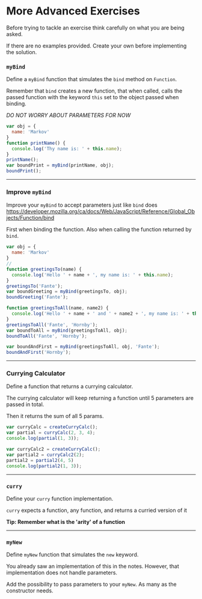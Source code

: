 # More Advanced Exercises

Before trying to tackle an exercise think carefully on what you are being asked.

If there are no examples provided. Create your own before implementing the solution.

### `myBind`

Define a `myBind` function that simulates the `bind` method on `Function`.

Remember that `bind` creates a new function, that when called, calls the
passed function with the keyword `this` set to the object passed when binding.

*DO NOT WORRY ABOUT PARAMETERS FOR NOW*

```javascript
var obj = {
  name: 'Markov'
}
function printName() {
  console.log('Thy name is: ' + this.name);
}
printName();
var boundPrint = myBind(printName, obj);
boundPrint();
```

---

### Improve `myBind`

Improve your `myBind` to accept parameters just like `bind` does
https://developer.mozilla.org/ca/docs/Web/JavaScript/Reference/Global_Objects/Function/bind

First when binding the function. Also when calling the function returned by `bind`.

```javascript
var obj = {
  name: 'Markov'
}
//
function greetingsTo(name) {
  console.log('Hello ' + name + ', my name is: ' + this.name);
}
greetingsTo('Fante');
var boundGreeting = myBind(greetingsTo, obj);
boundGreeting('Fante');

function greetingsToAll(name, name2) {
  console.log('Hello ' + name + ' and ' + name2 + ', my name is: ' + this.name);
}
greetingsToAll('Fante', 'Hornby');
var boundToAll = myBind(greetingsToAll, obj);
boundToAll('Fante', 'Hornby');

var boundAndFirst = myBind(greetingsToAll, obj, 'Fante');
boundAndFirst('Hornby');
```

---

### Currying Calculator

Define a function that returns a currying calculator.

The currying calculator will keep returning a function until 5 parameters are passed in total.

Then it returns the sum of all 5 params.

```javascript
var curryCalc = createCurryCalc();
var partial = curryCalc(2, 3, 4);
console.log(partial(1, 3));

var curryCalc2 = createCurryCalc();
var partial2 = curryCalc2(2);
partial2 = partial2(4, 5)
console.log(partial2(1, 3));
```

---

### `curry`

Define your `curry` function implementation.

`curry` expects a function, any function, and returns a curried version of it

**Tip: Remember what is the 'arity' of a function**

---

### `myNew`

Define `myNew` function that simulates the `new` keyword.

You already saw an implementation of this in the notes. However, that implementation does not handle parameters.

Add the possibility to pass parameters to your `myNew`. As many as the constructor needs.
